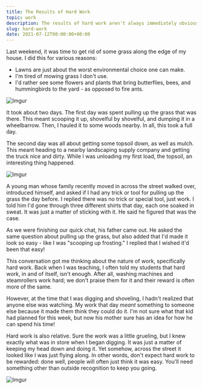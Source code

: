 ```yaml
---
title: The Results of Hard Work
topic: work
description: The results of hard work aren't always immediately obvious
slug: hard-work
date: 2021-07-12T00:00:00+00:00 
---
```


Last weekend, it was time to get rid of some grass along the edge of my house. I did this for various reasons:
- Lawns are just about the worst environmental choice one can make.
- I'm tired of mowing grass I don't use.
- I'd rather see some flowers and plants that bring butterflies, bees, and hummingbirds to the yard - as opposed to fire ants.

![Imgur](https://i.imgur.com/9PQA2de.jpg)

It took about two days. The first day was spent pulling up the grass that was there. This meant scooping it up, shovelful by shovelful, and dumping it in a wheelbarrow. Then, I hauled it to some woods nearby. In all, this took a full day. 

The second day was all about getting some topsoil down, as well as mulch. This meant heading to a nearby landscaping supply company and getting the truck nice and dirty. While I was unloading my first load, the topsoil, an interesting thing happened. 

![Imgur](https://i.imgur.com/n0EPZ00.jpg)

A young man whose family recently moved in across the street walked over, introduced himself, and asked if I had any trick or tool for pulling up the grass the day before. I replied there was no trick or special tool, just work. I told him I'd gone through three different shirts that day, each one soaked in sweat. It was just a matter of sticking with it. He said he figured that was the case. 

As we were finishing our quick chat, his father came out. He asked the same question about pulling up the grass, but also added that I'd made it look so easy - like I was "scooping up frosting." I replied that I wished it'd been that easy!

This conversation got me thinking about the nature of work, specifically hard work. Back when I was teaching, I often told my students that hard work, in and of itself, isn't enough. After all, washing machines and steamrollers work hard; we don't praise them for it and their reward is often more of the same. 

However, at the time that I was digging and shoveling, I hadn't realized that anyone else was watching. My work that day *meant* something to someone else because it made them think they could do it. I'm not sure what that kid had planned for this week, but now his mother sure has an idea for how he can spend his time!

Hard work is also relative. Sure the work was a little grueling, but I knew exactly what was in store when I began digging. It was just a matter of keeping my head down and doing it. Yet somehow, across the street it looked like I was just flying along. In other words, don't expect hard work to be rewarded: done well, people will often just think it was easy. You'll need something other than outside recognition to keep you going.

![Imgur](https://i.imgur.com/LQZcmfb.jpg)